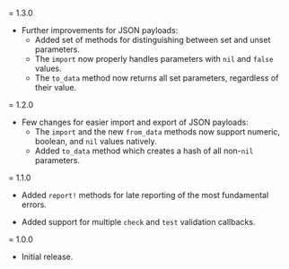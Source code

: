 = 1.3.0

 * Further improvements for JSON payloads:
   * Added set of methods for distinguishing between set and unset parameters.
   * The `import` now properly handles parameters with `nil` and `false` values.
   * The `to_data` method now returns all set parameters, regardless of their value.

= 1.2.0

 * Few changes for easier import and export of JSON payloads:
   * The `import` and the new `from_data` methods now support numeric, boolean, and `nil` values natively.
   * Added `to_data` method which creates a hash of all non-`nil` parameters.

= 1.1.0

 * Added `report!` methods for late reporting of the most fundamental errors.

 * Added support for multiple `check` and `test` validation callbacks.

= 1.0.0

 * Initial release.
